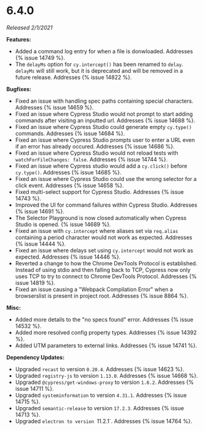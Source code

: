 # 6.4.0

*Released 2/1/2021*

**Features:**

- Added a command log entry for when a file is donwloaded. Addresses {% issue 14749 %}.
- The `delayMs` option for `cy.intercept()` has been renamed to `delay`. `delayMs` will still work, but it is deprecated and will be removed in a future release. Addresses {% issue 14822 %}.

**Bugfixes:**

- Fixed an issue with handling spec paths containing special characters. Addresses {% issue 14659 %}.
- Fixed an issue where Cypress Studio would not prompt to start adding commands after visiting an inputted url. Addresses {% issue 14688 %}.
- Fixed an issue where Cypress Studio could generate empty `cy.type()` commands. Addresses {% issue 14684 %}.
- Fixed an issue where Cypress Studio prompts user to enter a URL even if an error has already occured. Addresses {% issue 14686 %}.
- Fixed an issue where Cypress Studio would not reload tests with `watchForFileChanges: false`. Addresses {% issue 14744 %}.
- Fixed an issue where Cypress studio would add a `cy.click()` before `cy.type()`. Addresses {% issue 14685 %}.
- Fixed an issue where Cypress Studio could use the wrong selector for a click event. Addresses {% issue 14658 %}.
- Fixed multi-select support for Cypress Studio. Addresses {% issue 14743 %}.
- Improved the UI for command failures within Cypress Studio. Addresses {% issue 14691 %}.
- The Selector Playground is now closed automatically when Cypress Studio is opened. {% issue 14689 %}.
- Fixed an issue with `cy.intercept` where aliases set via `req.alias` containing a period character would not work as expected. Addresses {% issue 14444 %}.
- Fixed an issue where delays set using `cy.intercept` would not work as expected. Addresses {% issue 14446 %}.
- Reverted a change to how the Chrome DevTools Protocol is established. Instead of using stdio and then falling back to TCP, Cypress now only uses TCP to try to connect to Chrome DevTools Protocol. Addresses {% issue 14819 %}.
- Fixed an issue causing a "Webpack Compilation Error" when a browserslist is present in project root. Addresses {% issue 8864 %}.

**Misc:**

- Added more details to the "no specs found" error. Addresses {% issue 14532 %}.
- Added more resolved config property types. Addresses {% issue 14392 %}.
- Added UTM parameters to external links. Addresses {% issue 14741 %}.

**Dependency Updates:**

- Upgraded `recast` to version `0.20.4`. Addresses {% issue 14623 %}.
- Upgraded `registry-js` to version `1.13.0`. Addresses {% issue 14668 %}.
- Upgraded `@cypress/get-windows-proxy` to version `1.6.2`. Addresses {% issue 14711 %}.
- Upgraded `systeminformation` to version `4.31.1`. Addresses {% issue 14715 %}.
- Upgraded `semantic-release` to version `17.2.3`. Addresses {% issue 14713 %}.
- Upgraded `electron to version `11.2.1`. Addresses {% issue 14764 %}.
